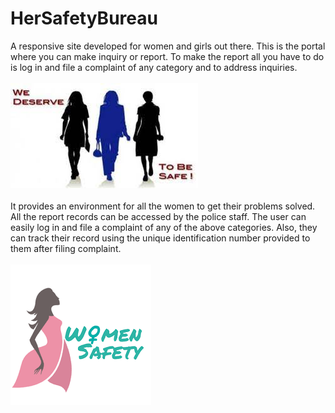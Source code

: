 # HerSafetyBureau
A responsive site developed for women and girls out there. This is the portal where you can make inquiry or report. To make the report all you have to do is log in and file a complaint of any category and to address inquiries.<br>
<br>
![image](https://github.com/RUDRAMADHABA/HerSafetyBureau/blob/main/hersafetybureau/pic1.jpg)<br>
<br>
It provides an environment for all the women to get their problems solved. All the report records can be accessed by the police staff. The user can easily log in and file a complaint of any of the above categories. Also, they can track their record using the unique identification number provided to them after filing complaint.<br>
<br>
![image](https://github.com/RUDRAMADHABA/HerSafetyBureau/blob/main/hersafetybureau/pic2.png)
